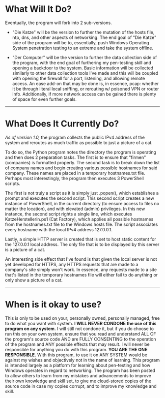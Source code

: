 # What Will It Do?

Eventually, the program will fork into 2 sub-versions. 

- "Die Katze" will be the version to further the mutation of the hosts file, ntp, dns, and other aspects of networking. The end goal of "Die Katze" side of the program will be to, essentially, push Windows Operating System penetration testing to an extreme and take the system offline.
  
- "Der Computer" will be the version to further the data collection side of the program, with the end goal of furthering my pen-testing skill and opening a backdoor to the system. Basic information will be collected similarly to other data collection tools I've made and this will be coupled with opening the firewall for a port, listening, and allowing remote access. An ease add-on that may be done is, in essence, pcap: whether it be through literal local sniffing, or rerouting w/ poisoned VPN or router info. Additionally, if more network access can be gained there is plenty of space for even further goals.

---

# What Does It Currently Do?

*As of version 1.0,* the program collects the public IPv4 address of the system and reroutes as much traffic as possible to just a picture of a cat.

To do so, the Python program notes the directory the program is operating and then does 2 preparation tasks. The first is to ensure that "firmen" (companies) is formatted properly. The second task is to break down the list of company names and begin creating various possible hostnames for said company. These names are placed in a temporary hostnames.txt file. Perhaps most interestingly, the program then executes 3 PowerShell scripts. 

The first is not truly a script as it is simply just .popen(), which establishes a prompt and executes the second script. This second script creates a new instance of PowerShell, in the current directory (to ensure access to files no matter the location), and with elevated (admin) privileges. In this new instance, the second script rights a single line, which executes KatzeHerstellerin.ps1 (Cat Factory), which applies all possible hostnames from the hostnames.txt file to the Windows hosts file. The script associates every hostname with the local IPv4 address 127.0.0.1.

Lastly, a simple HTTP server is created that is set to host static content for the 127.0.0.1 local address. The only file that is to be displayed by this server is a picture of a cat.

An interesting side effect that I've found is that given the local server is not yet developed for HTTPS, any HTTPS requests that are made to a company's site simply won't work. In essence, any requests made to a site that's listed in the temporary hostnames file will either fail to do anything or only show a picture of a cat.

---

# When is it okay to use?

This is only to be used on your, personally owned, personally managed, free to do what you want with system. **I WILL NEVER CONDONE the use of this program on any system.**
I will still not condone it, but if you do choose to run this on your own system, ensure that you read and understand ALL OF the program's source code AND are FULLY CONSENTING to the operation of the program and ANY possible effects that may result.
I will never be responsible for anything you do with this program. **YOU ARE THE ONE RESPONSIBLE.** With this program, to use it on ANY SYSTEM would be against my wishes and objectively not in the name of learning.
This program is intended largely as a platform for learning about pen-testing and how Windows operates in regard to networking.
The program has been posted to allow others to learn from my mistakes and advancements to improve their own knowledge and skill set, to give me cloud-stored copies of the source code in case my copies corrupt, and to improve my knowledge and skill.
